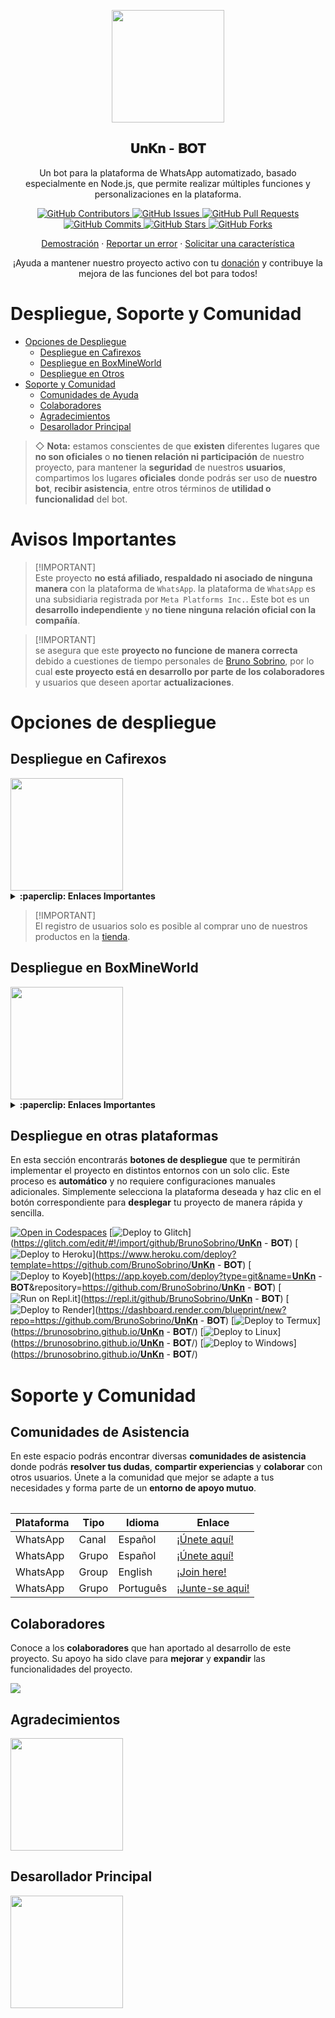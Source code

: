 <p align="center">
 <img width="180px" src="https://cdn.russellxz.click/494efd47.jpeg" align="center"/>
 <h2 align="center">𝐔𝐧𝐊𝐧 - 𝐁𝐎𝐓</h2>
 <p align="center">Un bot para la plataforma de WhatsApp automatizado, basado especialmente en Node.js, que permite realizar múltiples funciones y personalizaciones en la plataforma.</p>
</p>

<p align="center">
  <a href="https://github.com/BrunoSobrino/𝐔𝐧𝐊𝐧 - 𝐁𝐎𝐓/graphs/contributors">
    <img alt="GitHub Contributors" src="https://img.shields.io/github/contributors/BrunoSobrino/𝐔𝐧𝐊𝐧 - 𝐁𝐎𝐓?style=for-the-badge" />
  </a>
  <a href="https://github.com/BrunoSobrino/𝐔𝐧𝐊𝐧 - 𝐁𝐎𝐓/issues">
    <img alt="GitHub Issues" src="https://img.shields.io/github/issues/BrunoSobrino/𝐔𝐧𝐊𝐧 - 𝐁𝐎𝐓?style=for-the-badge" />
  </a>
  <a href="https://github.com/BrunoSobrino/𝐔𝐧𝐊𝐧 - 𝐁𝐎𝐓/pulls">
    <img alt="GitHub Pull Requests" src="https://img.shields.io/github/issues-pr/BrunoSobrino/𝐔𝐧𝐊𝐧 - 𝐁𝐎𝐓?style=for-the-badge" />
  </a>
  <a href="https://github.com/BrunoSobrino/𝐔𝐧𝐊𝐧 - 𝐁𝐎𝐓/commits">
    <img alt="GitHub Commits" src="https://img.shields.io/github/commit-activity/m/BrunoSobrino/𝐔𝐧𝐊𝐧 - 𝐁𝐎𝐓?style=for-the-badge" />
  </a>
  <a href="https://github.com/BrunoSobrino/𝐔𝐧𝐊𝐧 - 𝐁𝐎𝐓">
    <img alt="GitHub Stars" src="https://img.shields.io/github/stars/BrunoSobrino/𝐔𝐧𝐊𝐧 - 𝐁𝐎𝐓?style=for-the-badge" />
  </a>
  <a href="https://github.com/BrunoSobrino/𝐔𝐧𝐊𝐧 - 𝐁𝐎𝐓/fork">
    <img alt="GitHub Forks" src="https://img.shields.io/github/forks/BrunoSobrino/𝐔𝐧𝐊𝐧 - 𝐁𝐎𝐓?style=for-the-badge" />
  </a>
</p>

<p align="center">
  <a href="https://api.whatsapp.com/send?phone=+5219992843881&text=&text=.menu">Demostración</a>
  ·
  <a href="https://github.com/BrunoSobrino/𝐔𝐧𝐊𝐧 - 𝐁𝐎𝐓/issues/new?assignees=&labels=Bug">Reportar un error</a>
  ·
  <a href="https://github.com/BrunoSobrino/𝐔𝐧𝐊𝐧 - 𝐁𝐎𝐓/issues/new?assignees=&labels=Enhancement">Solicitar una característica</a>
</p>

<!-- <p align="center">
  <a href="/src/docs/README_en.md">English</a>
  ·
  <a href="/src/docs/README_pt-br.md">Português</a>
</p> -->

<p align="center">¡Ayuda a mantener nuestro proyecto activo con tu <a href="https://www.paypal.me/BrunoSob">donación</a> y contribuye la mejora de las funciones del bot para todos!</p>

# Despliegue, Soporte y Comunidad
- [Opciones de Despliegue](#opciones-de-despliegue)
  - [Despliegue en Cafirexos](#despliegue-en-cafirexos)
  - [Despliegue en BoxMineWorld](#despliegue-en-boxmineworld)
  - [Despliegue en Otros](#despliegue-en-otros)
- [Soporte y Comunidad](#soporte-y-comunidad)
  - [Comunidades de Ayuda](#guía-de-uso)
  - [Colaboradores](#colaboradores)
  - [Agradecimientos](#agradecimientos)
  - [Desarollador Principal](#desarollador-principal)

> ◇ **Nota:** estamos conscientes de que **existen** diferentes lugares que **no son oficiales** o **no tienen relación ni participación** de nuestro proyecto, para mantener la **seguridad** de nuestros **usuarios**, compartimos los lugares **oficiales** donde podrás ser uso de **nuestro bot**, **recibir asistencia**, entre otros términos de **utilidad o funcionalidad** del bot.

# Avisos Importantes

> [!IMPORTANT]\
> Este proyecto **no está afiliado, respaldado ni asociado de ninguna manera** con la plataforma de `WhatsApp`. la plataforma de `WhatsApp` es una subsidiaria registrada por `Meta Platforms Inc.`. Este bot es un **desarrollo independiente** y **no tiene ninguna relación oficial con la compañía**.

> [!IMPORTANT]\
> se asegura que este **proyecto no funcione de manera correcta** debido a cuestiones de tiempo personales de [Bruno Sobrino](https://github.com/BrunoSobrino), por lo cual **este proyecto está en desarrollo por parte de los colaboradores** y usuarios que deseen aportar **actualizaciones**.


# Opciones de despliegue

## Despliegue en Cafirexos

<a href="https://cafirexos.com">
  <img width="180px" src="https://cdn.cafirexos.com/logos/logo_cfros_2000x2000.png"/>
</a>

<details>
 <summary><b>:paperclip: Enlaces Importantes</b></summary>

- [Sitio web](https://cafirexos.com)
- [Área de clientes](https://cafirexos.com/clientarea.php)
- [Panel de control](https://panel.cafirexos.com)
- [Base de conocimientos](https://cafirexos.com/knowledgebase)
- [Estado de los servicios](https://estado.cafirexos.com)
- [Canal de WhatsApp](https://cafirexos.com/whatsapp/canal)
- [Comunidad de WhatsApp](https://cafirexos.com/whatsapp/comunidad)
- [Soporte](https://cafirexos.com/submitticket.php)

</details>

> [!IMPORTANT]\
> El registro de usuarios solo es posible al comprar uno de nuestros productos en la [tienda](https://cafirexos.com/store).

## Despliegue en BoxMineWorld

<a href="https://boxmineworld.com">
  <img width="180px" src="https://i.ibb.co/sFygw8p/favicon.png"/>
</a>

<details>
 <summary><b>:paperclip: Enlaces Importantes</b></summary>

- **Sitio Web:** [boxmineworld.com](https://boxmineworld.com)
- **Área de Clientes:** [dash.boxmineworld.com](https://dash.boxmineworld.com)
- **Panel de Control:** [panel.boxmineworld.com](https://panel.boxmineworld.com)
- **Documentación:** [docs.boxmineworld.com](https://docs.boxmineworld.com)
- **Comunidad de Discord:** [¡Únete aquí!](https://discord.gg/84qsr4v)

</details>

## Despliegue en otras plataformas

En esta sección encontrarás **botones de despliegue** que te permitirán implementar el proyecto en distintos entornos con un solo clic. Este proceso es **automático** y no requiere configuraciones manuales adicionales. Simplemente selecciona la plataforma deseada y haz clic en el botón correspondiente para **desplegar** tu proyecto de manera rápida y sencilla.

[![Open in Codespaces](https://github.com/codespaces/badge.svg)](https://github.com/codespaces/new?skip_quickstart=true&machine=basicLinux32gb&repo=514876515&ref=master&geo=EuropeWest)
[![Deploy to Glitch](https://binbashbanana.github.io/deploy-buttons/buttons/remade/glitch.svg)](https://glitch.com/edit/#!/import/github/BrunoSobrino/𝐔𝐧𝐊𝐧 - 𝐁𝐎𝐓)
[![Deploy to Heroku](https://binbashbanana.github.io/deploy-buttons/buttons/remade/heroku.svg)](https://www.heroku.com/deploy?template=https://github.com/BrunoSobrino/𝐔𝐧𝐊𝐧 - 𝐁𝐎𝐓)
[![Deploy to Koyeb](https://binbashbanana.github.io/deploy-buttons/buttons/remade/koyeb.svg)](https://app.koyeb.com/deploy?type=git&name=𝐔𝐧𝐊𝐧 - 𝐁𝐎𝐓&repository=https://github.com/BrunoSobrino/𝐔𝐧𝐊𝐧 - 𝐁𝐎𝐓)
[![Run on Repl.it](https://binbashbanana.github.io/deploy-buttons/buttons/remade/replit.svg)](https://repl.it/github/BrunoSobrino/𝐔𝐧𝐊𝐧 - 𝐁𝐎𝐓)
[![Deploy to Render](https://binbashbanana.github.io/deploy-buttons/buttons/remade/render.svg)](https://dashboard.render.com/blueprint/new?repo=https://github.com/BrunoSobrino/𝐔𝐧𝐊𝐧 - 𝐁𝐎𝐓)
[![Deploy to Termux](https://img.shields.io/badge/Android-3DDC84?style=for-the-badge&logo=android&logoColor=white)](https://brunosobrino.github.io/𝐔𝐧𝐊𝐧 - 𝐁𝐎𝐓/)
[![Deploy to Linux](https://img.shields.io/badge/Linux-black?style=for-the-badge&logo=linux&logoColor=white)](https://brunosobrino.github.io/𝐔𝐧𝐊𝐧 - 𝐁𝐎𝐓/)
[![Deploy to Windows](https://img.shields.io/badge/Windows-0078D6?style=for-the-badge&logo=windows&logoColor=white)](https://brunosobrino.github.io/𝐔𝐧𝐊𝐧 - 𝐁𝐎𝐓/)

<!-- [![Deploy to Vercel](https://binbashbanana.github.io/deploy-buttons/buttons/remade/vercel.svg)](https://vercel.com/new/clone?repository-url=https://github.com/BrunoSobrino/𝐔𝐧𝐊𝐧 - 𝐁𝐎𝐓) -->

# Soporte y Comunidad

## Comunidades de Asistencia

En este espacio podrás encontrar diversas **comunidades de asistencia** donde podrás **resolver tus dudas**, **compartir experiencias** y **colaborar** con otros usuarios. Únete a la comunidad que mejor se adapte a tus necesidades y forma parte de un **entorno de apoyo mutuo**.

<table>

| Plataforma | Tipo | Idioma | Enlace |
| --- | --- | --- |--- |
| WhatsApp | Canal | Español | [¡Únete aquí!](https://whatsapp.com/channel/0029VaZ90V9EKyZGyqHKt61M) |
| WhatsApp | Grupo | Español | [¡Únete aquí!](https://chat.whatsapp.com/Daa3Fe4A9JeFpRI2QtBS4s) |
| WhatsApp | Group | English | [¡Join here!](https://chat.whatsapp.com/HTatrQokqODKx9eem0CKuY) |
| WhatsApp | Grupo | Português | [¡Junte-se aqui!](https://chat.whatsapp.com/IqBnWyY0ikZ8BumuvleCzW) |

</table>

## Colaboradores

Conoce a los **colaboradores** que han aportado al desarrollo de este proyecto. Su apoyo ha sido clave para **mejorar** y **expandir** las funcionalidades del proyecto.

<a href="https://github.com/BrunoSobrino/𝐔𝐧𝐊𝐧 - 𝐁𝐎𝐓/graphs/contributors">
  <img src="https://contrib.rocks/image?repo=BrunoSobrino/𝐔𝐧𝐊𝐧 - 𝐁𝐎𝐓" /> 
</a>

## Agradecimientos

<a href="https://github.com/BochilGaming/games-wabot-md/tree/multi-device">
  <img src="https://i.ibb.co/CMpM8pk/Bochil-Gaming.png" width="180px"/>
</a>

## Desarollador Principal

<a href="https://github.com/BrunoSobrino">
  <img src="https://cdn.russellxz.click/494efd47.jpeg" width="180px"/>
</a>
